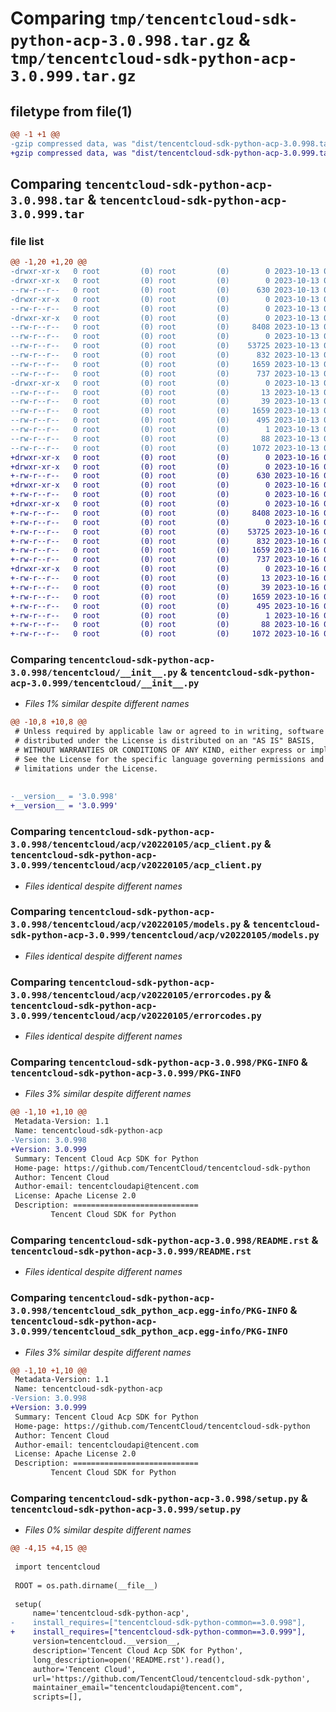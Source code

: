 # Comparing `tmp/tencentcloud-sdk-python-acp-3.0.998.tar.gz` & `tmp/tencentcloud-sdk-python-acp-3.0.999.tar.gz`

## filetype from file(1)

```diff
@@ -1 +1 @@
-gzip compressed data, was "dist/tencentcloud-sdk-python-acp-3.0.998.tar", last modified: Fri Oct 13 00:19:22 2023, max compression
+gzip compressed data, was "dist/tencentcloud-sdk-python-acp-3.0.999.tar", last modified: Mon Oct 16 00:18:36 2023, max compression
```

## Comparing `tencentcloud-sdk-python-acp-3.0.998.tar` & `tencentcloud-sdk-python-acp-3.0.999.tar`

### file list

```diff
@@ -1,20 +1,20 @@
-drwxr-xr-x   0 root         (0) root         (0)        0 2023-10-13 00:19:22.000000 tencentcloud-sdk-python-acp-3.0.998/
-drwxr-xr-x   0 root         (0) root         (0)        0 2023-10-13 00:19:22.000000 tencentcloud-sdk-python-acp-3.0.998/tencentcloud/
--rw-r--r--   0 root         (0) root         (0)      630 2023-10-13 00:19:22.000000 tencentcloud-sdk-python-acp-3.0.998/tencentcloud/__init__.py
-drwxr-xr-x   0 root         (0) root         (0)        0 2023-10-13 00:19:22.000000 tencentcloud-sdk-python-acp-3.0.998/tencentcloud/acp/
--rw-r--r--   0 root         (0) root         (0)        0 2023-10-13 00:19:22.000000 tencentcloud-sdk-python-acp-3.0.998/tencentcloud/acp/__init__.py
-drwxr-xr-x   0 root         (0) root         (0)        0 2023-10-13 00:19:22.000000 tencentcloud-sdk-python-acp-3.0.998/tencentcloud/acp/v20220105/
--rw-r--r--   0 root         (0) root         (0)     8408 2023-10-13 00:19:22.000000 tencentcloud-sdk-python-acp-3.0.998/tencentcloud/acp/v20220105/acp_client.py
--rw-r--r--   0 root         (0) root         (0)        0 2023-10-13 00:19:22.000000 tencentcloud-sdk-python-acp-3.0.998/tencentcloud/acp/v20220105/__init__.py
--rw-r--r--   0 root         (0) root         (0)    53725 2023-10-13 00:19:22.000000 tencentcloud-sdk-python-acp-3.0.998/tencentcloud/acp/v20220105/models.py
--rw-r--r--   0 root         (0) root         (0)      832 2023-10-13 00:19:22.000000 tencentcloud-sdk-python-acp-3.0.998/tencentcloud/acp/v20220105/errorcodes.py
--rw-r--r--   0 root         (0) root         (0)     1659 2023-10-13 00:19:22.000000 tencentcloud-sdk-python-acp-3.0.998/PKG-INFO
--rw-r--r--   0 root         (0) root         (0)      737 2023-10-13 00:19:22.000000 tencentcloud-sdk-python-acp-3.0.998/README.rst
-drwxr-xr-x   0 root         (0) root         (0)        0 2023-10-13 00:19:22.000000 tencentcloud-sdk-python-acp-3.0.998/tencentcloud_sdk_python_acp.egg-info/
--rw-r--r--   0 root         (0) root         (0)       13 2023-10-13 00:19:22.000000 tencentcloud-sdk-python-acp-3.0.998/tencentcloud_sdk_python_acp.egg-info/top_level.txt
--rw-r--r--   0 root         (0) root         (0)       39 2023-10-13 00:19:22.000000 tencentcloud-sdk-python-acp-3.0.998/tencentcloud_sdk_python_acp.egg-info/requires.txt
--rw-r--r--   0 root         (0) root         (0)     1659 2023-10-13 00:19:22.000000 tencentcloud-sdk-python-acp-3.0.998/tencentcloud_sdk_python_acp.egg-info/PKG-INFO
--rw-r--r--   0 root         (0) root         (0)      495 2023-10-13 00:19:22.000000 tencentcloud-sdk-python-acp-3.0.998/tencentcloud_sdk_python_acp.egg-info/SOURCES.txt
--rw-r--r--   0 root         (0) root         (0)        1 2023-10-13 00:19:22.000000 tencentcloud-sdk-python-acp-3.0.998/tencentcloud_sdk_python_acp.egg-info/dependency_links.txt
--rw-r--r--   0 root         (0) root         (0)       88 2023-10-13 00:19:22.000000 tencentcloud-sdk-python-acp-3.0.998/setup.cfg
--rw-r--r--   0 root         (0) root         (0)     1072 2023-10-13 00:19:22.000000 tencentcloud-sdk-python-acp-3.0.998/setup.py
+drwxr-xr-x   0 root         (0) root         (0)        0 2023-10-16 00:18:36.000000 tencentcloud-sdk-python-acp-3.0.999/
+drwxr-xr-x   0 root         (0) root         (0)        0 2023-10-16 00:18:36.000000 tencentcloud-sdk-python-acp-3.0.999/tencentcloud/
+-rw-r--r--   0 root         (0) root         (0)      630 2023-10-16 00:18:36.000000 tencentcloud-sdk-python-acp-3.0.999/tencentcloud/__init__.py
+drwxr-xr-x   0 root         (0) root         (0)        0 2023-10-16 00:18:36.000000 tencentcloud-sdk-python-acp-3.0.999/tencentcloud/acp/
+-rw-r--r--   0 root         (0) root         (0)        0 2023-10-16 00:18:36.000000 tencentcloud-sdk-python-acp-3.0.999/tencentcloud/acp/__init__.py
+drwxr-xr-x   0 root         (0) root         (0)        0 2023-10-16 00:18:36.000000 tencentcloud-sdk-python-acp-3.0.999/tencentcloud/acp/v20220105/
+-rw-r--r--   0 root         (0) root         (0)     8408 2023-10-16 00:18:36.000000 tencentcloud-sdk-python-acp-3.0.999/tencentcloud/acp/v20220105/acp_client.py
+-rw-r--r--   0 root         (0) root         (0)        0 2023-10-16 00:18:36.000000 tencentcloud-sdk-python-acp-3.0.999/tencentcloud/acp/v20220105/__init__.py
+-rw-r--r--   0 root         (0) root         (0)    53725 2023-10-16 00:18:36.000000 tencentcloud-sdk-python-acp-3.0.999/tencentcloud/acp/v20220105/models.py
+-rw-r--r--   0 root         (0) root         (0)      832 2023-10-16 00:18:36.000000 tencentcloud-sdk-python-acp-3.0.999/tencentcloud/acp/v20220105/errorcodes.py
+-rw-r--r--   0 root         (0) root         (0)     1659 2023-10-16 00:18:36.000000 tencentcloud-sdk-python-acp-3.0.999/PKG-INFO
+-rw-r--r--   0 root         (0) root         (0)      737 2023-10-16 00:18:36.000000 tencentcloud-sdk-python-acp-3.0.999/README.rst
+drwxr-xr-x   0 root         (0) root         (0)        0 2023-10-16 00:18:36.000000 tencentcloud-sdk-python-acp-3.0.999/tencentcloud_sdk_python_acp.egg-info/
+-rw-r--r--   0 root         (0) root         (0)       13 2023-10-16 00:18:36.000000 tencentcloud-sdk-python-acp-3.0.999/tencentcloud_sdk_python_acp.egg-info/top_level.txt
+-rw-r--r--   0 root         (0) root         (0)       39 2023-10-16 00:18:36.000000 tencentcloud-sdk-python-acp-3.0.999/tencentcloud_sdk_python_acp.egg-info/requires.txt
+-rw-r--r--   0 root         (0) root         (0)     1659 2023-10-16 00:18:36.000000 tencentcloud-sdk-python-acp-3.0.999/tencentcloud_sdk_python_acp.egg-info/PKG-INFO
+-rw-r--r--   0 root         (0) root         (0)      495 2023-10-16 00:18:36.000000 tencentcloud-sdk-python-acp-3.0.999/tencentcloud_sdk_python_acp.egg-info/SOURCES.txt
+-rw-r--r--   0 root         (0) root         (0)        1 2023-10-16 00:18:36.000000 tencentcloud-sdk-python-acp-3.0.999/tencentcloud_sdk_python_acp.egg-info/dependency_links.txt
+-rw-r--r--   0 root         (0) root         (0)       88 2023-10-16 00:18:36.000000 tencentcloud-sdk-python-acp-3.0.999/setup.cfg
+-rw-r--r--   0 root         (0) root         (0)     1072 2023-10-16 00:18:36.000000 tencentcloud-sdk-python-acp-3.0.999/setup.py
```

### Comparing `tencentcloud-sdk-python-acp-3.0.998/tencentcloud/__init__.py` & `tencentcloud-sdk-python-acp-3.0.999/tencentcloud/__init__.py`

 * *Files 1% similar despite different names*

```diff
@@ -10,8 +10,8 @@
 # Unless required by applicable law or agreed to in writing, software
 # distributed under the License is distributed on an "AS IS" BASIS,
 # WITHOUT WARRANTIES OR CONDITIONS OF ANY KIND, either express or implied.
 # See the License for the specific language governing permissions and
 # limitations under the License.
 
 
-__version__ = '3.0.998'
+__version__ = '3.0.999'
```

### Comparing `tencentcloud-sdk-python-acp-3.0.998/tencentcloud/acp/v20220105/acp_client.py` & `tencentcloud-sdk-python-acp-3.0.999/tencentcloud/acp/v20220105/acp_client.py`

 * *Files identical despite different names*

### Comparing `tencentcloud-sdk-python-acp-3.0.998/tencentcloud/acp/v20220105/models.py` & `tencentcloud-sdk-python-acp-3.0.999/tencentcloud/acp/v20220105/models.py`

 * *Files identical despite different names*

### Comparing `tencentcloud-sdk-python-acp-3.0.998/tencentcloud/acp/v20220105/errorcodes.py` & `tencentcloud-sdk-python-acp-3.0.999/tencentcloud/acp/v20220105/errorcodes.py`

 * *Files identical despite different names*

### Comparing `tencentcloud-sdk-python-acp-3.0.998/PKG-INFO` & `tencentcloud-sdk-python-acp-3.0.999/PKG-INFO`

 * *Files 3% similar despite different names*

```diff
@@ -1,10 +1,10 @@
 Metadata-Version: 1.1
 Name: tencentcloud-sdk-python-acp
-Version: 3.0.998
+Version: 3.0.999
 Summary: Tencent Cloud Acp SDK for Python
 Home-page: https://github.com/TencentCloud/tencentcloud-sdk-python
 Author: Tencent Cloud
 Author-email: tencentcloudapi@tencent.com
 License: Apache License 2.0
 Description: ============================
         Tencent Cloud SDK for Python
```

### Comparing `tencentcloud-sdk-python-acp-3.0.998/README.rst` & `tencentcloud-sdk-python-acp-3.0.999/README.rst`

 * *Files identical despite different names*

### Comparing `tencentcloud-sdk-python-acp-3.0.998/tencentcloud_sdk_python_acp.egg-info/PKG-INFO` & `tencentcloud-sdk-python-acp-3.0.999/tencentcloud_sdk_python_acp.egg-info/PKG-INFO`

 * *Files 3% similar despite different names*

```diff
@@ -1,10 +1,10 @@
 Metadata-Version: 1.1
 Name: tencentcloud-sdk-python-acp
-Version: 3.0.998
+Version: 3.0.999
 Summary: Tencent Cloud Acp SDK for Python
 Home-page: https://github.com/TencentCloud/tencentcloud-sdk-python
 Author: Tencent Cloud
 Author-email: tencentcloudapi@tencent.com
 License: Apache License 2.0
 Description: ============================
         Tencent Cloud SDK for Python
```

### Comparing `tencentcloud-sdk-python-acp-3.0.998/setup.py` & `tencentcloud-sdk-python-acp-3.0.999/setup.py`

 * *Files 0% similar despite different names*

```diff
@@ -4,15 +4,15 @@
 
 import tencentcloud
 
 ROOT = os.path.dirname(__file__)
 
 setup(
     name='tencentcloud-sdk-python-acp',
-    install_requires=["tencentcloud-sdk-python-common==3.0.998"],
+    install_requires=["tencentcloud-sdk-python-common==3.0.999"],
     version=tencentcloud.__version__,
     description='Tencent Cloud Acp SDK for Python',
     long_description=open('README.rst').read(),
     author='Tencent Cloud',
     url='https://github.com/TencentCloud/tencentcloud-sdk-python',
     maintainer_email="tencentcloudapi@tencent.com",
     scripts=[],
```

